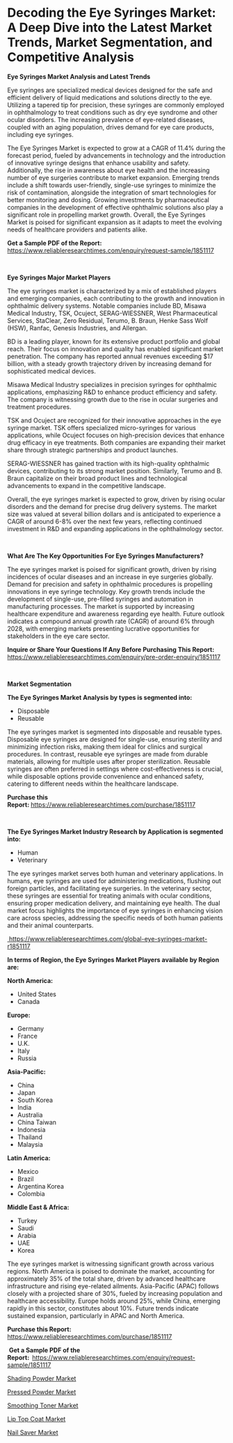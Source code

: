 <p><h1>Decoding the Eye Syringes Market: A Deep Dive into the Latest Market Trends, Market Segmentation, and Competitive Analysis</h1></p><p><strong>Eye Syringes Market Analysis and Latest Trends</strong></p>
<p><p>Eye syringes are specialized medical devices designed for the safe and efficient delivery of liquid medications and solutions directly to the eye. Utilizing a tapered tip for precision, these syringes are commonly employed in ophthalmology to treat conditions such as dry eye syndrome and other ocular disorders. The increasing prevalence of eye-related diseases, coupled with an aging population, drives demand for eye care products, including eye syringes.</p><p>The Eye Syringes Market is expected to grow at a CAGR of 11.4% during the forecast period, fueled by advancements in technology and the introduction of innovative syringe designs that enhance usability and safety. Additionally, the rise in awareness about eye health and the increasing number of eye surgeries contribute to market expansion. Emerging trends include a shift towards user-friendly, single-use syringes to minimize the risk of contamination, alongside the integration of smart technologies for better monitoring and dosing. Growing investments by pharmaceutical companies in the development of effective ophthalmic solutions also play a significant role in propelling market growth. Overall, the Eye Syringes Market is poised for significant expansion as it adapts to meet the evolving needs of healthcare providers and patients alike.</p></p>
<p><strong>Get a Sample PDF of the Report:&nbsp;</strong> <a href="https://www.reliableresearchtimes.com/enquiry/request-sample/1851117?utm_campaign=1725&utm_medium=2&utm_source=Github&utm_content=ia&utm_term=18102024&utm_id=eye-syringes">https://www.reliableresearchtimes.com/enquiry/request-sample/1851117</a></p>
<p>&nbsp;</p>
<p><strong>Eye Syringes Major Market Players</strong></p>
<p><p>The eye syringes market is characterized by a mix of established players and emerging companies, each contributing to the growth and innovation in ophthalmic delivery systems. Notable companies include BD, Misawa Medical Industry, TSK, Ocuject, SERAG-WIESSNER, West Pharmaceutical Services, StaClear, Zero Residual, Terumo, B. Braun, Henke Sass Wolf (HSW), Ranfac, Genesis Industries, and Allergan.</p><p>BD is a leading player, known for its extensive product portfolio and global reach. Their focus on innovation and quality has enabled significant market penetration. The company has reported annual revenues exceeding $17 billion, with a steady growth trajectory driven by increasing demand for sophisticated medical devices.</p><p>Misawa Medical Industry specializes in precision syringes for ophthalmic applications, emphasizing R&D to enhance product efficiency and safety. The company is witnessing growth due to the rise in ocular surgeries and treatment procedures.</p><p>TSK and Ocuject are recognized for their innovative approaches in the eye syringe market. TSK offers specialized micro-syringes for various applications, while Ocuject focuses on high-precision devices that enhance drug efficacy in eye treatments. Both companies are expanding their market share through strategic partnerships and product launches.</p><p>SERAG-WIESSNER has gained traction with its high-quality ophthalmic devices, contributing to its strong market position. Similarly, Terumo and B. Braun capitalize on their broad product lines and technological advancements to expand in the competitive landscape.</p><p>Overall, the eye syringes market is expected to grow, driven by rising ocular disorders and the demand for precise drug delivery systems. The market size was valued at several billion dollars and is anticipated to experience a CAGR of around 6-8% over the next few years, reflecting continued investment in R&D and expanding applications in the ophthalmology sector.</p></p>
<p>&nbsp;</p>
<p><strong>What Are The Key Opportunities For Eye Syringes Manufacturers?</strong></p>
<p><p>The eye syringes market is poised for significant growth, driven by rising incidences of ocular diseases and an increase in eye surgeries globally. Demand for precision and safety in ophthalmic procedures is propelling innovations in eye syringe technology. Key growth trends include the development of single-use, pre-filled syringes and automation in manufacturing processes. The market is supported by increasing healthcare expenditure and awareness regarding eye health. Future outlook indicates a compound annual growth rate (CAGR) of around 6% through 2028, with emerging markets presenting lucrative opportunities for stakeholders in the eye care sector.</p></p>
<p><strong>Inquire or Share Your Questions If Any Before Purchasing This Report:</strong> <a href="https://www.reliableresearchtimes.com/enquiry/pre-order-enquiry/1851117?utm_campaign=1725&utm_medium=2&utm_source=Github&utm_content=ia&utm_term=18102024&utm_id=eye-syringes">https://www.reliableresearchtimes.com/enquiry/pre-order-enquiry/1851117</a></p>
<p>&nbsp;</p>
<p><strong>Market Segmentation</strong></p>
<p><strong>The Eye Syringes Market Analysis by types is segmented into:</strong></p>
<p><ul><li>Disposable</li><li>Reusable</li></ul></p>
<p><p>The eye syringes market is segmented into disposable and reusable types. Disposable eye syringes are designed for single-use, ensuring sterility and minimizing infection risks, making them ideal for clinics and surgical procedures. In contrast, reusable eye syringes are made from durable materials, allowing for multiple uses after proper sterilization. Reusable syringes are often preferred in settings where cost-effectiveness is crucial, while disposable options provide convenience and enhanced safety, catering to different needs within the healthcare landscape.</p></p>
<p><strong>Purchase this Report:&nbsp;</strong><a href="https://www.reliableresearchtimes.com/purchase/1851117?utm_campaign=1725&utm_medium=2&utm_source=Github&utm_content=ia&utm_term=18102024&utm_id=eye-syringes">https://www.reliableresearchtimes.com/purchase/1851117</a></p>
<p>&nbsp;</p>
<p><strong>The Eye Syringes Market Industry Research by Application is segmented into:</strong></p>
<p><ul><li>Human</li><li>Veterinary</li></ul></p>
<p><p>The eye syringes market serves both human and veterinary applications. In humans, eye syringes are used for administering medications, flushing out foreign particles, and facilitating eye surgeries. In the veterinary sector, these syringes are essential for treating animals with ocular conditions, ensuring proper medication delivery, and maintaining eye health. The dual market focus highlights the importance of eye syringes in enhancing vision care across species, addressing the specific needs of both human patients and their animal counterparts.</p></p>
<p><a href="https://www.reliableresearchtimes.com/global-eye-syringes-market-r1851117?utm_campaign=1725&utm_medium=2&utm_source=Github&utm_content=ia&utm_term=18102024&utm_id=eye-syringes">&nbsp;https://www.reliableresearchtimes.com/global-eye-syringes-market-r1851117</a></p>
<p><strong>In terms of Region, the Eye Syringes Market Players available by Region are:</strong></p>
<p>
    <p> <strong> North America: </strong>
        <ul>
            <li>United States</li>
            <li>Canada</li>
        </ul>
        </p> 
    <p> <strong> Europe: </strong>
        <ul>
            <li>Germany</li>
            <li>France</li>
            <li>U.K.</li>
            <li>Italy</li>
            <li>Russia</li>
        </ul>
        </p> 
    <p> <strong> Asia-Pacific: </strong>
        <ul>
            <li>China</li>
            <li>Japan</li>
            <li>South Korea</li>
            <li>India</li>
            <li>Australia</li>
            <li>China Taiwan</li>
            <li>Indonesia</li>
            <li>Thailand</li>
            <li>Malaysia</li>
        </ul>
        </p> 
    <p> <strong> Latin America: </strong>
        <ul>
            <li>Mexico</li>
            <li>Brazil</li>
            <li>Argentina Korea</li>
            <li>Colombia</li>
        </ul>
        </p> 
    <p> <strong> Middle East & Africa: </strong>
        <ul>
            <li>Turkey</li>
            <li>Saudi</li>
            <li>Arabia</li>
            <li>UAE</li>
            <li>Korea</li>
        </ul>
    </p>
    </p>
<p><p>The eye syringes market is witnessing significant growth across various regions. North America is poised to dominate the market, accounting for approximately 35% of the total share, driven by advanced healthcare infrastructure and rising eye-related ailments. Asia-Pacific (APAC) follows closely with a projected share of 30%, fueled by increasing population and healthcare accessibility. Europe holds around 25%, while China, emerging rapidly in this sector, constitutes about 10%. Future trends indicate sustained expansion, particularly in APAC and North America.</p></p>
<p><strong>Purchase this Report: </strong><a href="https://www.reliableresearchtimes.com/purchase/1851117?utm_campaign=1725&utm_medium=2&utm_source=Github&utm_content=ia&utm_term=18102024&utm_id=eye-syringes">https://www.reliableresearchtimes.com/purchase/1851117</a></p>
<p>&nbsp;<strong>Get a Sample PDF of the Report:&nbsp;&nbsp;</strong><a href="https://www.reliableresearchtimes.com/enquiry/request-sample/1851117?utm_campaign=1725&utm_medium=2&utm_source=Github&utm_content=ia&utm_term=18102024&utm_id=eye-syringes">https://www.reliableresearchtimes.com/enquiry/request-sample/1851117</a></p>
<p><strong></strong></p>
<p><p><a href="https://www.linkedin.com/pulse/in-depth-analysis-global-shading-powder-market-scope-its-rapid-by6te?utm_campaign=1725&utm_medium=2&utm_source=Github&utm_content=ia&utm_term=18102024&utm_id=eye-syringes">Shading Powder Market</a></p><p><a href="https://www.linkedin.com/pulse/pressed-powder-market-size-share-analysis-growth-trends-ojzve?utm_campaign=1725&utm_medium=2&utm_source=Github&utm_content=ia&utm_term=18102024&utm_id=eye-syringes">Pressed Powder Market</a></p><p><a href="https://www.linkedin.com/pulse/global-smoothing-toner-market-trends-insights-growth-opportunities-9btue?utm_campaign=1725&utm_medium=2&utm_source=Github&utm_content=ia&utm_term=18102024&utm_id=eye-syringes">Smoothing Toner Market</a></p><p><a href="https://www.linkedin.com/pulse/lip-top-coat-market-global-trends-forecast-2024-2031-researchoid-bimhe?utm_campaign=1725&utm_medium=2&utm_source=Github&utm_content=ia&utm_term=18102024&utm_id=eye-syringes">Lip Top Coat Market</a></p><p><a href="https://www.linkedin.com/pulse/pulse-nail-saver-rhythms-change-market-resonance-2024-2031-anu8e?utm_campaign=1725&utm_medium=2&utm_source=Github&utm_content=ia&utm_term=18102024&utm_id=eye-syringes">Nail Saver Market</a></p></p>